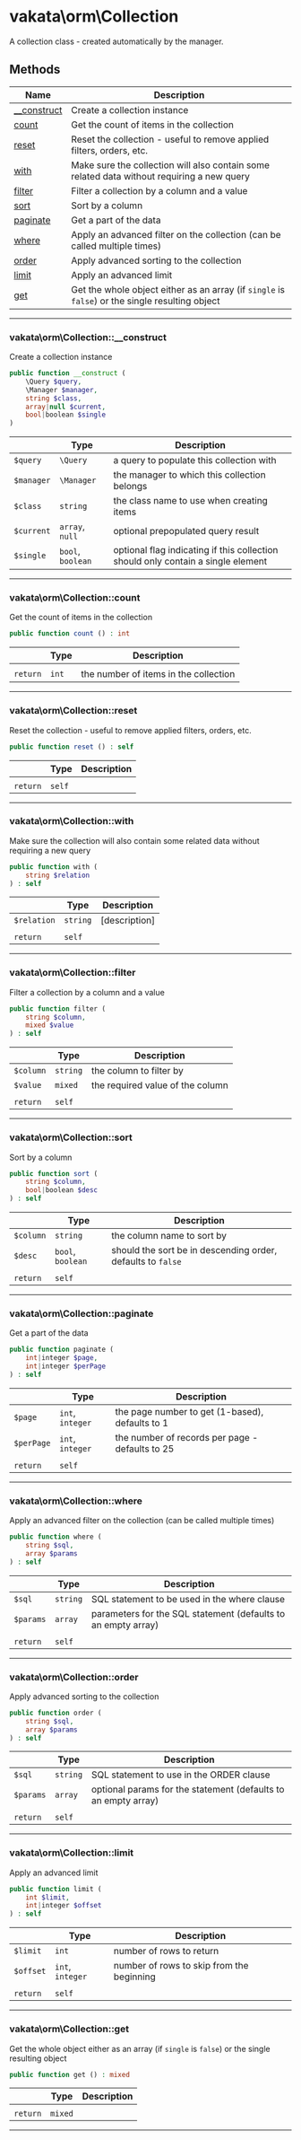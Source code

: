 # vakata\orm\Collection
A collection class - created automatically by the manager.

## Methods

| Name | Description |
|------|-------------|
|[__construct](#vakata\orm\collection__construct)|Create a collection instance|
|[count](#vakata\orm\collectioncount)|Get the count of items in the collection|
|[reset](#vakata\orm\collectionreset)|Reset the collection - useful to remove applied filters, orders, etc.|
|[with](#vakata\orm\collectionwith)|Make sure the collection will also contain some related data without requiring a new query|
|[filter](#vakata\orm\collectionfilter)|Filter a collection by a column and a value|
|[sort](#vakata\orm\collectionsort)|Sort by a column|
|[paginate](#vakata\orm\collectionpaginate)|Get a part of the data|
|[where](#vakata\orm\collectionwhere)|Apply an advanced filter on the collection (can be called multiple times)|
|[order](#vakata\orm\collectionorder)|Apply advanced sorting to the collection|
|[limit](#vakata\orm\collectionlimit)|Apply an advanced limit|
|[get](#vakata\orm\collectionget)|Get the whole object either as an array (if `single` is `false`) or the single resulting object|

---



### vakata\orm\Collection::__construct
Create a collection instance  


```php
public function __construct (  
    \Query $query,  
    \Manager $manager,  
    string $class,  
    array|null $current,  
    bool|boolean $single  
)   
```

|  | Type | Description |
|-----|-----|-----|
| `$query` | `\Query` | a query to populate this collection with |
| `$manager` | `\Manager` | the manager to which this collection belongs |
| `$class` | `string` | the class name to use when creating items |
| `$current` | `array`, `null` | optional prepopulated query result |
| `$single` | `bool`, `boolean` | optional flag indicating if this collection should only contain a single element |

---


### vakata\orm\Collection::count
Get the count of items in the collection  


```php
public function count () : int    
```

|  | Type | Description |
|-----|-----|-----|
|  |  |  |
| `return` | `int` | the number of items in the collection |

---


### vakata\orm\Collection::reset
Reset the collection - useful to remove applied filters, orders, etc.  


```php
public function reset () : self    
```

|  | Type | Description |
|-----|-----|-----|
|  |  |  |
| `return` | `self` |  |

---


### vakata\orm\Collection::with
Make sure the collection will also contain some related data without requiring a new query  


```php
public function with (  
    string $relation  
) : self    
```

|  | Type | Description |
|-----|-----|-----|
| `$relation` | `string` | [description] |
|  |  |  |
| `return` | `self` |  |

---


### vakata\orm\Collection::filter
Filter a collection by a column and a value  


```php
public function filter (  
    string $column,  
    mixed $value  
) : self    
```

|  | Type | Description |
|-----|-----|-----|
| `$column` | `string` | the column to filter by |
| `$value` | `mixed` | the required value of the column |
|  |  |  |
| `return` | `self` |  |

---


### vakata\orm\Collection::sort
Sort by a column  


```php
public function sort (  
    string $column,  
    bool|boolean $desc  
) : self    
```

|  | Type | Description |
|-----|-----|-----|
| `$column` | `string` | the column name to sort by |
| `$desc` | `bool`, `boolean` | should the sort be in descending order, defaults to `false` |
|  |  |  |
| `return` | `self` |  |

---


### vakata\orm\Collection::paginate
Get a part of the data  


```php
public function paginate (  
    int|integer $page,  
    int|integer $perPage  
) : self    
```

|  | Type | Description |
|-----|-----|-----|
| `$page` | `int`, `integer` | the page number to get (1-based), defaults to 1 |
| `$perPage` | `int`, `integer` | the number of records per page - defaults to 25 |
|  |  |  |
| `return` | `self` |  |

---


### vakata\orm\Collection::where
Apply an advanced filter on the collection (can be called multiple times)  


```php
public function where (  
    string $sql,  
    array $params  
) : self    
```

|  | Type | Description |
|-----|-----|-----|
| `$sql` | `string` | SQL statement to be used in the where clause |
| `$params` | `array` | parameters for the SQL statement (defaults to an empty array) |
|  |  |  |
| `return` | `self` |  |

---


### vakata\orm\Collection::order
Apply advanced sorting to the collection  


```php
public function order (  
    string $sql,  
    array $params  
) : self    
```

|  | Type | Description |
|-----|-----|-----|
| `$sql` | `string` | SQL statement to use in the ORDER clause |
| `$params` | `array` | optional params for the statement (defaults to an empty array) |
|  |  |  |
| `return` | `self` |  |

---


### vakata\orm\Collection::limit
Apply an advanced limit  


```php
public function limit (  
    int $limit,  
    int|integer $offset  
) : self    
```

|  | Type | Description |
|-----|-----|-----|
| `$limit` | `int` | number of rows to return |
| `$offset` | `int`, `integer` | number of rows to skip from the beginning |
|  |  |  |
| `return` | `self` |  |

---


### vakata\orm\Collection::get
Get the whole object either as an array (if `single` is `false`) or the single resulting object  


```php
public function get () : mixed    
```

|  | Type | Description |
|-----|-----|-----|
|  |  |  |
| `return` | `mixed` |  |

---

